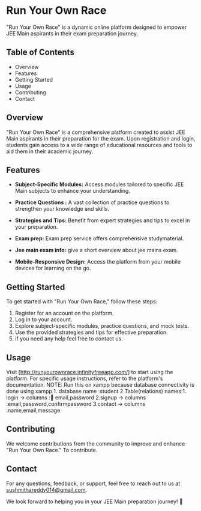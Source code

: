 # Run Your Own Race

"Run Your Own Race" is a dynamic online platform designed to empower JEE Main aspirants in their exam preparation journey.

## Table of Contents

- Overview
- Features
- Getting Started
- Usage
- Contributing
- Contact

## Overview

"Run Your Own Race" is a comprehensive platform created to assist JEE Main aspirants in their preparation for the exam. Upon registration and login, students gain access to a wide range of educational resources and tools to aid them in their academic journey.

## Features

- **Subject-Specific Modules:** Access modules tailored to specific JEE Main subjects to enhance your understanding.

- **Practice Questions :** A vast collection of practice questions to strengthen your knowledge and skills.

- **Strategies and Tips:** Benefit from expert strategies and tips to excel in your preparation.

- **Exam prep:** Exam prep service offers comprehensive studymaterial.

- **Jee main exam info:** give a short overview about jee mains exam.

- **Mobile-Responsive Design:** Access the platform from your mobile devices for learning on the go.

## Getting Started

To get started with "Run Your Own Race," follow these steps:

1. Register for an account on the platform.
2. Log in to your account.
3. Explore subject-specific modules, practice questions, and mock tests.
4. Use the provided strategies and tips for effective preparation.
5. if you need any help feel free to contact us.

## Usage

Visit   [http://runyourownrace.infinityfreeapp.com/]    to start using the platform. For specific usage instructions, refer to the platform's documentation.
 NOTE: Run this on xampp because database connectivity is done using xampp
    1. database name :student
    2 Table(relations) names:1. login  -> columns :📧 email,password
                             2.signup -> columns :email,password,confirmpassword 
                             3.contact -> columns :name,email,message  

## Contributing

We welcome contributions from the community to improve and enhance "Run Your Own Race." To contribute.

## Contact

For any questions, feedback, or support, feel free to reach out to us at  sushmithareddy014@gmail.com.

We look forward to helping you in your JEE Main preparation journey! 🚀
